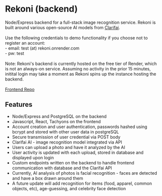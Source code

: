 # Rekoni (backend)
Node/Express backend for a full-stack image recognition service. Rekoni is built around various open-source AI models from  [Clarifai](https://clarifai.com/explore/models). <br><br>
Use the following credentials to demo functionality if you choose not to register an account: 
<br> - email: test (at) rekoni.onrender.com
<br> - pw: test
<br><br>
Note: Rekoni's backend is currently hosted on the free tier of Render, which is not an always-on service. Assuming no activity in the prior 15 minutes, initital login may take a moment as Rekoni spins up the instance hosting the backend. 
<br><br>
[Frontend Repo](https://github.com/nickmurph/rekoni-front-end)

## Features
- Node/Express and PostgreSQL on the backend
- Javascript, React, Tachyons on the frontend
- Account creation and user authentication, passwords hashed using bcrypt and stored with other user data in postgreSQL
- Secure transmission of user credential via POST body
- Clarifai AI - image recognition model integrated via API
- Users can upload a photo and have it analyzed by the AI
- User activity is updated with each upload, stored in database and displayed upon login
- Custom endpoints written on the backend to handle frontend communication with database and the Clarifai API
- Currently, AI analysis of photos is facial recognition - faces are detected and have a box drawn around them
- A future update will add recognition for items (food, apparel, common objects, etc), age-guessing, and celebrity face detection
